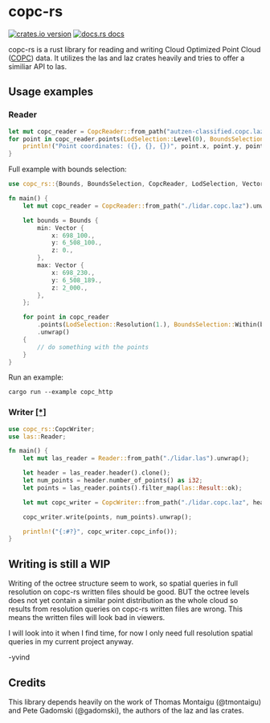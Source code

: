 # copc-rs

[![crates.io version](https://img.shields.io/crates/v/copc-rs.svg)](https://crates.io/crates/copc-rs)
[![docs.rs docs](https://docs.rs/copc-rs/badge.svg)](https://docs.rs/copc-rs)

copc-rs is a rust library for reading and writing Cloud Optimized Point Cloud ([COPC](https://copc.io/)) data.
It utilizes the las and laz crates heavily and tries to offer a similiar API to las.

## Usage examples

### Reader

```rust
let mut copc_reader = CopcReader::from_path("autzen-classified.copc.laz")?;
for point in copc_reader.points(LodSelection::Level(0), BoundsSelection::All)?.take(5) {
    println!("Point coordinates: ({}, {}, {})", point.x, point.y, point.z);
}
```

Full example with bounds selection:
```rust
use copc_rs::{Bounds, BoundsSelection, CopcReader, LodSelection, Vector};

fn main() {
    let mut copc_reader = CopcReader::from_path("./lidar.copc.laz").unwrap();

    let bounds = Bounds {
        min: Vector {
            x: 698_100.,
            y: 6_508_100.,
            z: 0.,
        },
        max: Vector {
            x: 698_230.,
            y: 6_508_189.,
            z: 2_000.,
        },
    };

    for point in copc_reader
        .points(LodSelection::Resolution(1.), BoundsSelection::Within(bounds))
        .unwrap()
    {
        // do something with the points
    }
}
```

Run an example:
```
cargo run --example copc_http
```

### Writer [[*]](#writing-is-still-a-wip)

```rust
use copc_rs::CopcWriter;
use las::Reader;

fn main() {
    let mut las_reader = Reader::from_path("./lidar.las").unwrap();

    let header = las_reader.header().clone();
    let num_points = header.number_of_points() as i32;
    let points = las_reader.points().filter_map(las::Result::ok);

    let mut copc_writer = CopcWriter::from_path("./lidar.copc.laz", header, -1, -1).unwrap();

    copc_writer.write(points, num_points).unwrap();

    println!("{:#?}", copc_writer.copc_info());
}
```

## Writing is still a WIP

Writing of the octree structure seem to work, so spatial queries in full resolution on copc-rs written files should be good.
BUT the octree levels does not yet contain a similar point distribution as the whole cloud so results from resolution queries on copc-rs written files are wrong.
This means the written files will look bad in viewers.


I will look into it when I find time, for now I only need full resolution spatial queries in my current project anyway.

-yvind

## Credits

This library depends heavily on the work of Thomas Montaigu (@tmontaigu) and Pete Gadomski (@gadomski), the authors of the laz and las crates.
